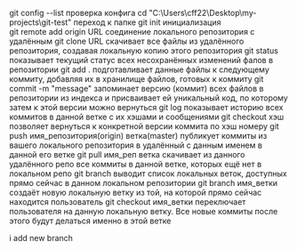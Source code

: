git config --list           проверка конфига
cd "C:\Users\cff22\Desktop\my-projects\git-test"         переход к папке
git init            инициализация  
git remote add origin URL          соединение локального репозитория с удалённым
git clone URL           скачивает все файлы из удалённого репозитория, создавая локальную копию этого репозитория
git status          показывает текущий статус всех несохранённых изменений фалов в репозитории
git add .         подготавливает данные файлы к следующему коммиту, добавляя их в хранилище файлов, готовых к коммиту
git commit -m "message"           запоминает версию (коммит) всех файлов в репозитории из индекса и присваивает ей уникальный код, по которому затем к этой версии можно вернуться
git log         показывает историю всех коммитов в данной ветке с их хэшами и сообщениями
git checkout хэш            позволяет вернуться к конкретной версии коммита по хэш номеру
git push имя_репозитория(origin) ветка(master)          публикует коммиты из вашего локального репозитория в удалённый с данным именем в данной его ветке
git pull имя_реп ветка          скачивает из данного удалённого репо все коммиты в данной ветке, которых ещё нет в локальном репо
git branch          выводит список локальных веток, доступных прямо сейчас в данном локальном репозитории
git branch имя_ветки            создаёт новую локальную ветку из той, на которой прямо сейчас находится пользователь
git checkout имя_ветки          переключает пользователя на данную локальную ветку. Все новые коммиты после этого будут делаться именно в этой ветке

i add new branch